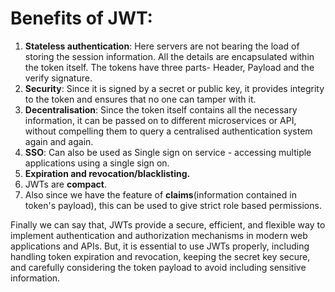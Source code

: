 # Benefits of JWT:
1. **Stateless authentication**: Here servers are not bearing the load of storing the session information. All the details are encapsulated within the token itself. The tokens have three parts- Header, Payload and the verify signature.
2. **Security**: Since it is signed by a secret or public key, it provides integrity to the token and ensures that no one can tamper with it.
3. **Decentralisation**: Since the token itself contains all the necessary information, it can be passed on to different microservices or API, without compelling them to query a centralised authentication system again and again.
4. **SSO**: Can also be used as Single sign on service - accessing multiple applications using a single sign on.
5. **Expiration and revocation/blacklisting.**
6. JWTs are **compact**.
7. Also since we have the feature of **claims**(information contained in token's payload), this can be used to give strict role based permissions.
   
Finally we can say that, JWTs provide a secure, efficient, and flexible way to implement authentication and authorization mechanisms in modern web applications and APIs. But, it is essential to use JWTs properly, including handling token expiration and revocation, keeping the secret key secure, and carefully considering the token payload to avoid including sensitive information.
